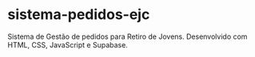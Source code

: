# sistema-pedidos-ejc
Sistema de Gestão de pedidos para Retiro de Jovens. Desenvolvido com HTML, CSS, JavaScript e Supabase.

